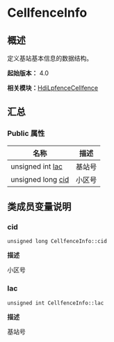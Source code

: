 # CellfenceInfo


## 概述

定义基站基本信息的数据结构。

**起始版本：** 4.0

**相关模块：**[HdiLpfenceCellfence](_hdi_lpfence_cellfence.md)


## 汇总


### Public 属性

| 名称 | 描述 | 
| -------- | -------- |
| unsigned int [lac](#lac) | 基站号  | 
| unsigned long [cid](#cid) | 小区号  | 


## 类成员变量说明


### cid

```
unsigned long CellfenceInfo::cid
```
**描述**

小区号


### lac

```
unsigned int CellfenceInfo::lac
```
**描述**

基站号
